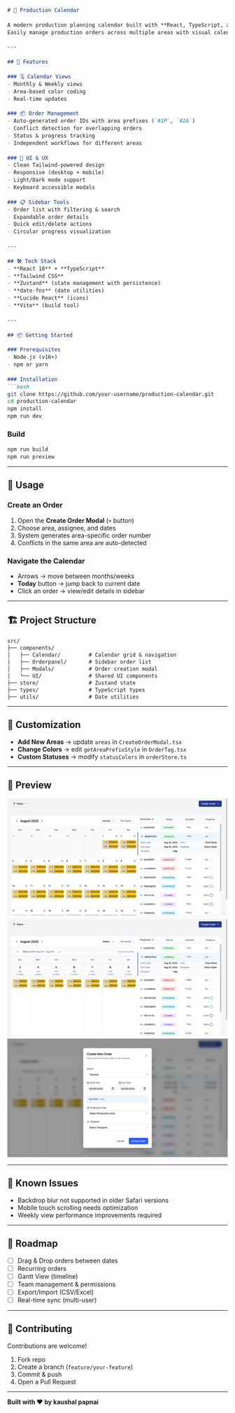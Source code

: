 ````markdown
# 📅 Production Calendar

A modern production planning calendar built with **React, TypeScript, and Tailwind CSS**.  
Easily manage production orders across multiple areas with visual calendar views, smart conflict detection, and streamlined order tracking.

---

## 🚀 Features

### 🗓 Calendar Views
- Monthly & Weekly views
- Area-based color coding
- Real-time updates

### 📦 Order Management
- Auto-generated order IDs with area prefixes (`#1P`, `#2A`)
- Conflict detection for overlapping orders
- Status & progress tracking
- Independent workflows for different areas

### 🎨 UI & UX
- Clean Tailwind-powered design
- Responsive (desktop + mobile)
- Light/Dark mode support
- Keyboard accessible modals

### 📋 Sidebar Tools
- Order list with filtering & search
- Expandable order details
- Quick edit/delete actions
- Circular progress visualization

---

## 🛠 Tech Stack
- **React 18** + **TypeScript**
- **Tailwind CSS**
- **Zustand** (state management with persistence)
- **date-fns** (date utilities)
- **Lucide React** (icons)
- **Vite** (build tool)

---

## 📦 Getting Started

### Prerequisites
- Node.js (v16+)
- npm or yarn

### Installation
```bash
git clone https://github.com/your-username/production-calendar.git
cd production-calendar
npm install
npm run dev
````

### Build

```bash
npm run build
npm run preview
```

---

## 🎯 Usage

### Create an Order

1. Open the **Create Order Modal** (`+` button)
2. Choose area, assignee, and dates
3. System generates area-specific order number
4. Conflicts in the same area are auto-detected

### Navigate the Calendar

* Arrows → move between months/weeks
* **Today** button → jump back to current date
* Click an order → view/edit details in sidebar

---

## 🏗 Project Structure

```
src/
├── components/
│   ├── Calendar/         # Calendar grid & navigation
│   ├── Orderpanel/       # Sidebar order list
│   ├── Modals/           # Order creation modal
│   └── UI/               # Shared UI components
├── store/                # Zustand state
├── types/                # TypeScript types
├── utils/                # Date utilities  

```

---

## 🎨 Customization

* **Add New Areas** → update `areas` in `CreateOrderModal.tsx`
* **Change Colors** → edit `getAreaPrefixStyle` in `OrderTag.tsx`
* **Custom Statuses** → modify `statusColors` in `orderStore.ts`

---

## 📸 Preview

![Main Calendar](https://github.com/kaushalpapnai/production-calendar/blob/master/project.png?raw=true)
![Weekly View](https://github.com/kaushalpapnai/production-calendar/blob/master/porject2.png?raw=true)
![Order Creation](https://github.com/kaushalpapnai/production-calendar/blob/master/project3.png?raw=true)

---

## 🐛 Known Issues

* Backdrop blur not supported in older Safari versions
* Mobile touch scrolling needs optimization
* Weekly view performance improvements required

---

## 🚧 Roadmap

* [ ] Drag & Drop orders between dates
* [ ] Recurring orders
* [ ] Gantt View (timeline)
* [ ] Team management & permissions
* [ ] Export/Import (CSV/Excel)
* [ ] Real-time sync (multi-user)

---

## 🤝 Contributing

Contributions are welcome!

1. Fork repo
2. Create a branch (`feature/your-feature`)
3. Commit & push
4. Open a Pull Request

---

**Built with ❤️ by kaushal papnai**
